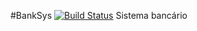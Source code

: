 #BankSys [![Build Status](https://travis-ci.org/RafaelSilvaAlbuquerque/BankSys.svg?branch=master)](https://travis-ci.org/RafaelSilvaAlbuquerque/BankSys)
Sistema bancário 
